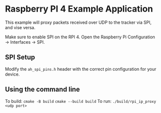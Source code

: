 # Raspberry PI 4 Example Application

This example will proxy packets received over UDP to the tracker via SPI, and vise versa.

Make sure to enable SPI on the RPI 4. Open the Raspberry Pi Configuration -> Interfaces -> SPI.

## SPI Setup

Modify the `ah_spi_pins.h` header with the correct pin configuration for your device.

## Using the command line

To build:
`cmake -B build`
`cmake --build build`
To run: `./build/rpi_ip_proxy <udp port>`
